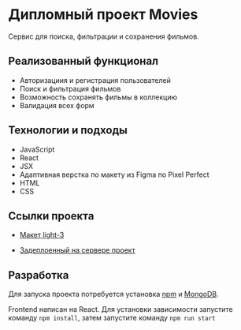 # Дипломный проект Movies

Сервис для поиска, фильтрации и сохранения фильмов.

## Реализованный функционал

- Авторизациия и регистрация пользователей
- Поиск и фильтрация фильмов 
- Возможность сохранять фильмы в коллекцию
- Валидация всех форм

## Технологии и подходы

- JavaScript 
- React
- JSX
- Адаптивная верстка по макету из Figma по Pixel Perfect
- HTML
- CSS

## Ссылки проекта
- [Макет light-3](https://www.figma.com/file/6FMWkB94wE7KTkcCgUXtnC/%D0%94%D0%B8%D0%BF%D0%BB%D0%BE%D0%BC%D0%BD%D1%8B%D0%B9-%D0%BF%D1%80%D0%BE%D0%B5%D0%BA%D1%82?type=design&node-id=1%3A2436&mode=design&t=jEoL69k02jJ6Fhqf-1)

- [Задеплоенный на сервере проект](https://movies-nb.nomoredomainsrocks.ru)

## Разработка 

Для запуска проекта потребуется установка [npm](https://docs.npmjs.com/downloading-and-installing-node-js-and-npm) и [MongoDB](https://www.mongodb.com/docs/manual/installation/).

Frontend написан на React. Для установки зависимости запустите команду `npm install`, затем запустите команду `npm run start`

